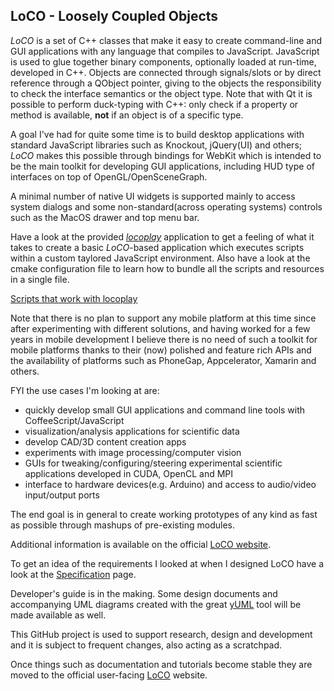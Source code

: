 ## LoCO - Loosely Coupled Objects

_LoCO_ is a set of C++ classes that make it easy to create command-line and GUI
applications with any language that compiles to JavaScript.
JavaScript is used to glue together binary components, optionally loaded
at run-time, developed in C++.
Objects are connected through signals/slots or by direct reference through
a QObject pointer, giving to the objects the responsibility to check the
interface semantics or the object type.
Note that with Qt it is possible to perform duck-typing with C++: only
check if a property or method is available, **not** if an object is of
a specific type. 

A goal I've had for quite some time is to build desktop applications
with standard JavaScript libraries such as Knockout, jQuery(UI) and others;
_LoCO_ makes this possible through bindings for WebKit which is intended to be the main toolkit for
developing GUI applications, including HUD type of interfaces on top of
OpenGL/OpenSceneGraph.

A minimal number of native UI widgets is supported mainly to access system
dialogs and some non-standard(across operating systems) controls such as
the MacOS drawer and top menu bar.

Have a look at the provided _[locoplay](/candycode/loco/tree/master/apps/locoplay)_ 
application to get a feeling of what it
takes to create a basic _LoCO_-based application which executes scripts
within a custom taylored JavaScript environment. Also have a look at
the cmake configuration file to learn how to bundle all the scripts and
resources in a single file.

[Scripts that work with locoplay](https://github.com/candycode/loco/tree/master/apps/locoplay-scripts)

Note that there is no plan to support any mobile platform at this time
since after experimenting with different solutions, and having worked
for a few years in mobile development I believe there is no need
of such a toolkit for mobile platforms thanks to their (now) polished and
feature rich APIs and the availability of platforms such as PhoneGap,
Appcelerator, Xamarin and others.

FYI the use cases I'm looking at are:

* quickly develop small GUI applications and command line tools with CoffeeScript/JavaScript
* visualization/analysis applications for scientific data
* develop CAD/3D content creation apps
* experiments with image processing/computer vision
* GUIs for tweaking/configuring/steering experimental scientific applications developed in CUDA, OpenCL and MPI
* interface to hardware devices(e.g. Arduino) and access to audio/video input/output ports

The end goal is in general to create working prototypes of any kind as fast as possible through mashups
of pre-existing modules.  

Additional information is available on the official [LoCO website](http://locojs.net).

To get an idea of the requirements I looked at when I designed LoCO have a look at the 
[Specification](https://github.com/candycode/loco/wiki/Specification) page.

Developer's guide is in the making. Some design documents and accompanying UML diagrams created 
with the great [yUML](http://yuml.me/) tool will be made available as well.

This GitHub project is used to support research, design and development and it is subject to frequent changes, also
acting as a scratchpad.

Once things such as documentation and tutorials become stable they are moved to the official user-facing
[LoCO](http://locojs.net) website.




